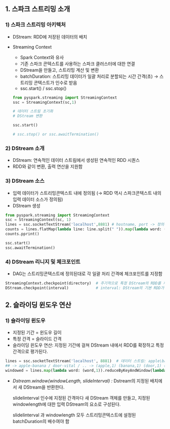 ## 1. 스파크 스트리밍 소개

### 1) 스파크 스트리밍 아키텍처

- DStream: RDD에 저장된 데이터의 배치
- Streaming Context
    - Spark Context와 유사
    - 기존 스파크 콘텍스트를 사용하는 스파크 클러스터에 대한 연결
    - DStream을 만들고, 스트리밍 계산 및 변환
    - batchDuration: 스트리밍 데이터가 일괄 처리로 분할되는 시간 간격(초) → 스트리밍 콘텍스트가 인수로 받음
    - ssc.start() / ssc.stop()
    
    ```python
    from pyspark.streaming import StreamingContext
    ssc = StreamingContext(sc,1)
    
    # 데이터 스트림 초기화
    # DStream 변환
    
    ssc.start()
    
    # ssc.stop() or ssc.awaitTermination()
    ```
    

### 2) DStream 소개

- DStream: 연속적인 데이터 스트림에서 생성된 연속적인 RDD 시퀀스
- RDD와 같이 변환, 출력 연산을 지원함

### 3) DStream 소스

- 입력 데이터가 스트리밍콘텍스트 내에 정의됨 (→ RDD 역시 스파크콘텍스트 내의 입력 데이터 소스가 정의됨)
- DStream 생성

```python
from pyspark.streaming import StreamingContext
ssc = StreamingContext(sc, 1)
lines = ssc.socketTextStream('localhost',8881) # hostname, port -> 정의된 TCP 소스에서 DStream을 만든다.
counts = lines.flatMap(lambda line: line.split(" ")).map(lambda word: (word,1)).reduceByKey(lambda a, b: a+b)
counts.pprint()

ssc.start()
ssc.awaitTermination()
```

### 4) DStream 리니지 및 체크포인트

- DAG는 스트리밍콘텍스트에 정의된대로 각 일괄 처리 간격에 체크포인트를 지정함

```python
StreamingContext.checkpoint(directory)  # 주기적으로 특정 DStream의 RDD를 체크포인트로 지정
DStream.checkpoint(interval)            # interval: DStream의 기본 RDD가 체크포인트를 수행한 후의 시간  -> 스트리밍콘텍스트에 설정된 batchDuration의 배수여야 함. 
```

## 2. 슬라이딩 윈도우 연산

### 1) 슬라이딩 윈도우

- 지정된 기간 = 윈도우 길이
- 특정 간격 = 슬라이드 간격
- 슬라이딩 윈도우 연산: 지정된 기간에 걸쳐 DStream 내에서 RDD를 확장하고 특정 간격으로 평가된다.

```python
lines = ssc.socketTextStream('localhost', 8881)  # 데이터 스트림: apple\banana\door\vital\...
## -> apple-banana / door-vital / .. -> (apple,1) (banana,1) (door,1) (vital,1)
windowed = lines.map(lambda word: (word,1)).reduceByKeyAndWindow(lambda x, y: x+y, 2 ,2)   #windowed stream: 마지막 2개의 간격을 2 간격으로 줄인다.
```

- *Dstream*.*window(windowLength, slideInterval) :* Dstream의 지정된 배치에서 새 DStream을 반환한다.
    
    slideIinterval 인수에 지정된 간격마다 새 DStream 객체를 만들고, 지정된 windowlength에 대한 입력 DStream의 요소로 구성된다.
    
    slideIinterval 과 windowlength 모두 스트리밍콘텍스트에 설정된 batchDuration의 배수여야 함